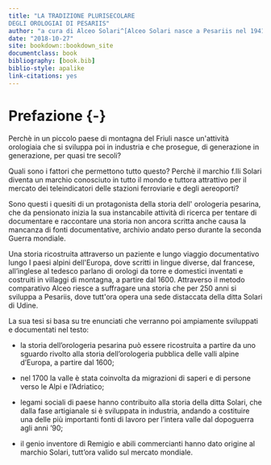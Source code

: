 ```yaml
--- 
title: "LA TRADIZIONE PLURISECOLARE 
DEGLI OROLOGIAI DI PESARIIS"
author: "a cura di Alceo Solari^[Alceo Solari nasce a Pesariis nel 1941. Figlio di Alfeo Solari fa parte della VII ed ultima generazione degli orologiai Solari di Pesariis. Si diploma al Malignani di Udine, specializzandosi poi in Germania e Svizzera. Diventa direttore tecnico della Fratelli Solari S.p.a. dal 1964 al 1972. Dal 1972 al 1980 è direttore commerciale dell'Azienda. Riorganizza la rete commerciale in Italia fondando ditte distributrici e fornitrici di servizi di assistenza tecnica per la linea di orologeria industriale. Durante la sua direzione i volumi di vendita crescono di ben otto volte, con un' espansione in diversi paesi europei. Fino al 1976 è componente del Consiglo di Amministrazione e consigliere delegato dal 1973 al 1976.] <br> dell'ultima generazione degli orologiai Solari"
date: "2018-10-27"
site: bookdown::bookdown_site
documentclass: book
bibliography: [book.bib]
biblio-style: apalike
link-citations: yes
---
```



# Prefazione {-}


Perchè in un piccolo paese di montagna del Friuli nasce un'attività orologiaia che si sviluppa poi in industria e che prosegue, di generazione in generazione, per quasi tre secoli? 

Quali sono i fattori che permettono tutto questo? Perchè il marchio f.lli Solari diventa un marchio conosciuto in tutto il mondo e tuttora attrattivo per il mercato dei teleindicatori delle stazioni ferroviarie e degli aereoporti? 

Sono questi i quesiti di un protagonista della storia dell' orologeria pesarina, che da pensionato inizia la sua instancabile attività di ricerca per tentare di documentare e raccontare una storia non ancora scritta anche causa la mancanza di fonti documentative, archivio andato perso durante la seconda Guerra mondiale. 

Una storia ricostruita attraverso un paziente e lungo viaggio documentativo lungo I paesi alpini dell'Europa, dove scritti in lingue diverse, dal francese, all’inglese al tedesco parlano di orologi da torre e domestici inventati e costruiti in villaggi di montagna, a partire dal 1600. Attraverso il metodo comparativo Alceo riesce a suffragare una storia che per 250 anni si sviluppa a Pesariis, dove tutt'ora opera una sede distaccata della ditta Solari di Udine. 

La sua tesi si basa su tre enunciati che verranno poi ampiamente sviluppati e documentati nel testo: 

* la storia dell’orologeria pesarina può essere ricostruita a partire da uno sguardo rivolto alla storia dell’orologeria pubblica delle valli alpine d’Europa, a partire dal 1600; 

* nel 1700 la valle è stata coinvolta da migrazioni di saperi e di persone verso le Alpi e l’Adriatico; 

* legami sociali di paese hanno contribuito alla storia della ditta Solari, che dalla fase artigianale si è sviluppata in industria, andando a costituire una delle più importanti fonti di lavoro per l’intera valle dal dopoguerra agli anni ’90; 

* il genio inventore di Remigio e abili commercianti hanno dato origine al marchio Solari, tutt’ora valido sul mercato mondiale. 


